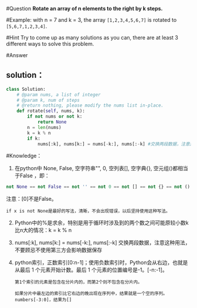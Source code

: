 #Question
**Rotate an array of n elements to the right by k steps.**

#Example:
with n = 7 and k = 3, the array `[1,2,3,4,5,6,7]` is rotated to `[5,6,7,1,2,3,4]`.

#Hint
Try to come up as many solutions as you can, there are at least 3 different ways to solve this problem.

#Answer

## solution：

```python
class Solution:
    # @param nums, a list of integer
    # @param k, num of steps
    # @return nothing, please modify the nums list in-place.
    def rotate(self, nums, k):
        if not nums or not k:
            return None
        n = len(nums)
        k = k % n
        if k:
            nums[:k], nums[k:] = nums[-k:], nums[:-k] #交换两段数据，注意这种用法，不要顾忌不使用第三方会影响数据保存
```

#Knowledge：

1. 在python中 None,  False, 空字符串"", 0, 空列表[], 空字典{}, 空元组()都相当于False ，即：
```python
not None == not False == not '' == not 0 == not [] == not {} == not ()
```
   注意：[0]不是False。

   `if x is not None是最好的写法，清晰，不会出现错误，以后坚持使用这种写法。`

2. Python中的%是求余，特别是用于循环时涉及到的两个数之间可能原较小数k比n大的情况：k = k % n

3. nums[:k], nums[k:] = nums[-k:], nums[:-k] 交换两段数据，注意这种用法，不要顾忌不使用第三方会影响数据保存

4. python索引，正数索引[0:n-1]；使用负数索引时，Python会从右边，也就是从最后 1 个元素开始计数。最后 1 个元素的位置编号是-1。[-n:-1]。
    
    `第1个索引的元素是包含在分片内的，而第2个则不包含在分片内。`
   
    `如果分片中最左边的索引比它右边的晚出现在序列中，结果就是一个空的序列。numbers[-3:0]，结果为[]`

